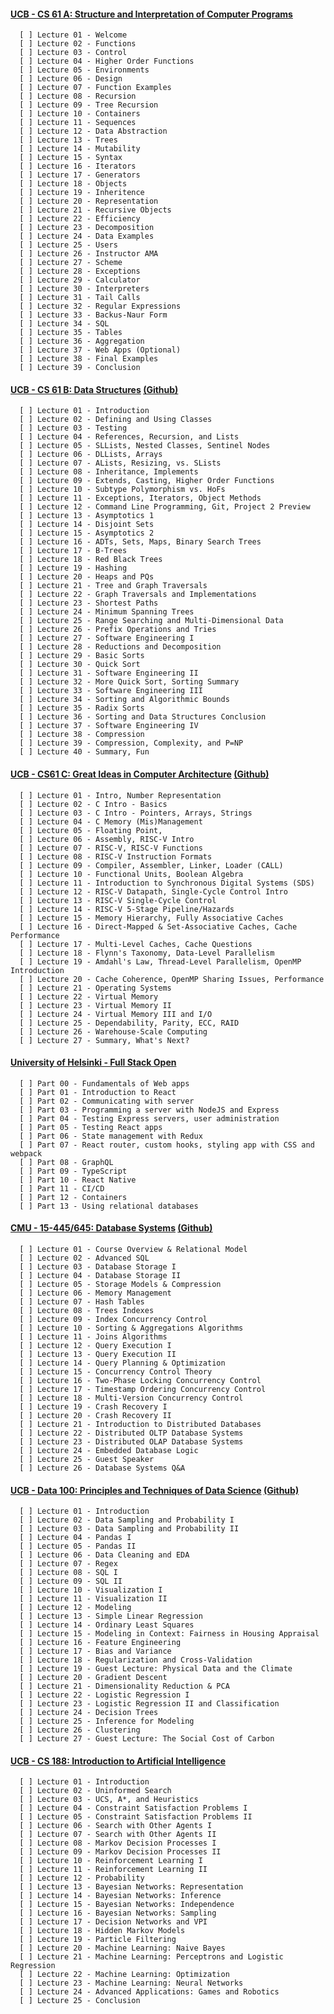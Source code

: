 #### [UCB - CS 61 A: Structure and Interpretation of Computer Programs](https://inst.eecs.berkeley.edu/~cs61a/fa21/)<br>

      [ ] Lecture 01 - Welcome
      [ ] Lecture 02 - Functions
      [ ] Lecture 03 - Control
      [ ] Lecture 04 - Higher Order Functions
      [ ] Lecture 05 - Environments    
      [ ] Lecture 06 - Design
      [ ] Lecture 07 - Function Examples
      [ ] Lecture 08 - Recursion
      [ ] Lecture 09 - Tree Recursion
      [ ] Lecture 10 - Containers
      [ ] Lecture 11 - Sequences
      [ ] Lecture 12 - Data Abstraction
      [ ] Lecture 13 - Trees
      [ ] Lecture 14 - Mutability
      [ ] Lecture 15 - Syntax
      [ ] Lecture 16 - Iterators
      [ ] Lecture 17 - Generators
      [ ] Lecture 18 - Objects
      [ ] Lecture 19 - Inheritence
      [ ] Lecture 20 - Representation
      [ ] Lecture 21 - Recursive Objects
      [ ] Lecture 22 - Efficiency
      [ ] Lecture 23 - Decomposition
      [ ] Lecture 24 - Data Examples
      [ ] Lecture 25 - Users
      [ ] Lecture 26 - Instructor AMA
      [ ] Lecture 27 - Scheme
      [ ] Lecture 28 - Exceptions
      [ ] Lecture 29 - Calculator
      [ ] Lecture 30 - Interpreters
      [ ] Lecture 31 - Tail Calls
      [ ] Lecture 32 - Regular Expressions
      [ ] Lecture 33 - Backus-Naur Form
      [ ] Lecture 34 - SQL
      [ ] Lecture 35 - Tables
      [ ] Lecture 36 - Aggregation
      [ ] Lecture 37 - Web Apps (Optional)
      [ ] Lecture 38 - Final Examples
      [ ] Lecture 39 - Conclusion
      
#### [UCB - CS 61 B: Data Structures](https://sp21.datastructur.es/) [(Github)](https://github.com/orgs/Berkeley-CS61B/repositories)<br>

      [ ] Lecture 01 - Introduction                 
      [ ] Lecture 02 - Defining and Using Classes
      [ ] Lecture 03 - Testing
      [ ] Lecture 04 - References, Recursion, and Lists
      [ ] Lecture 05 - SLLists, Nested Classes, Sentinel Nodes
      [ ] Lecture 06 - DLLists, Arrays
      [ ] Lecture 07 - ALists, Resizing, vs. SLists
      [ ] Lecture 08 - Inheritance, Implements
      [ ] Lecture 09 - Extends, Casting, Higher Order Functions
      [ ] Lecture 10 - Subtype Polymorphism vs. HoFs
      [ ] Lecture 11 - Exceptions, Iterators, Object Methods
      [ ] Lecture 12 - Command Line Programming, Git, Project 2 Preview
      [ ] Lecture 13 - Asymptotics 1
      [ ] Lecture 14 - Disjoint Sets
      [ ] Lecture 15 - Asymptotics 2
      [ ] Lecture 16 - ADTs, Sets, Maps, Binary Search Trees
      [ ] Lecture 17 - B-Trees
      [ ] Lecture 18 - Red Black Trees
      [ ] Lecture 19 - Hashing
      [ ] Lecture 20 - Heaps and PQs
      [ ] Lecture 21 - Tree and Graph Traversals
      [ ] Lecture 22 - Graph Traversals and Implementations
      [ ] Lecture 23 - Shortest Paths
      [ ] Lecture 24 - Minimum Spanning Trees
      [ ] Lecture 25 - Range Searching and Multi-Dimensional Data
      [ ] Lecture 26 - Prefix Operations and Tries
      [ ] Lecture 27 - Software Engineering I
      [ ] Lecture 28 - Reductions and Decomposition
      [ ] Lecture 29 - Basic Sorts
      [ ] Lecture 30 - Quick Sort
      [ ] Lecture 31 - Software Engineering II
      [ ] Lecture 32 - More Quick Sort, Sorting Summary
      [ ] Lecture 33 - Software Engineering III
      [ ] Lecture 34 - Sorting and Algorithmic Bounds
      [ ] Lecture 35 - Radix Sorts
      [ ] Lecture 36 - Sorting and Data Structures Conclusion
      [ ] Lecture 37 - Software Engineering IV
      [ ] Lecture 38 - Compression
      [ ] Lecture 39 - Compression, Complexity, and P=NP
      [ ] Lecture 40 - Summary, Fun

#### [UCB - CS61 C: Great Ideas in Computer Architecture](https://cs61c.org/sp22/) [(Github)](https://github.com/orgs/61c-teach/repositories)<br>

      [ ] Lecture 01 - Intro, Number Representation
      [ ] Lecture 02 - C Intro - Basics
      [ ] Lecture 03 - C Intro - Pointers, Arrays, Strings
      [ ] Lecture 04 - C Memory (Mis)Management
      [ ] Lecture 05 - Floating Point, 
      [ ] Lecture 06 - Assembly, RISC-V Intro
      [ ] Lecture 07 - RISC-V, RISC-V Functions
      [ ] Lecture 08 - RISC-V Instruction Formats
      [ ] Lecture 09 - Compiler, Assembler, Linker, Loader (CALL)
      [ ] Lecture 10 - Functional Units, Boolean Algebra
      [ ] Lecture 11 - Introduction to Synchronous Digital Systems (SDS)
      [ ] Lecture 12 - RISC-V Datapath, Single-Cycle Control Intro
      [ ] Lecture 13 - RISC-V Single-Cycle Control
      [ ] Lecture 14 - RISC-V 5-Stage Pipeline/Hazards
      [ ] Lecture 15 - Memory Hierarchy, Fully Associative Caches
      [ ] Lecture 16 - Direct-Mapped & Set-Associative Caches, Cache Performance
      [ ] Lecture 17 - Multi-Level Caches, Cache Questions
      [ ] Lecture 18 - Flynn's Taxonomy, Data-Level Parallelism
      [ ] Lecture 19 - Amdahl's Law, Thread-Level Parallelism, OpenMP Introduction
      [ ] Lecture 20 - Cache Coherence, OpenMP Sharing Issues, Performance
      [ ] Lecture 21 - Operating Systems
      [ ] Lecture 22 - Virtual Memory
      [ ] Lecture 23 - Virtual Memory II
      [ ] Lecture 24 - Virtual Memory III and I/O
      [ ] Lecture 25 - Dependability, Parity, ECC, RAID
      [ ] Lecture 26 - Warehouse-Scale Computing
      [ ] Lecture 27 - Summary, What's Next?

#### [University of Helsinki - Full Stack Open](https://fullstackopen.com/en/)<br>

      [ ] Part 00 - Fundamentals of Web apps
      [ ] Part 01 - Introduction to React
      [ ] Part 02 - Communicating with server
      [ ] Part 03 - Programming a server with NodeJS and Express
      [ ] Part 04 - Testing Express servers, user administration
      [ ] Part 05 - Testing React apps
      [ ] Part 06 - State management with Redux
      [ ] Part 07 - React router, custom hooks, styling app with CSS and webpack
      [ ] Part 08 - GraphQL
      [ ] Part 09 - TypeScript
      [ ] Part 10 - React Native
      [ ] Part 11 - CI/CD
      [ ] Part 12 - Containers
      [ ] Part 13 - Using relational databases

#### [CMU - 15-445/645: Database Systems](https://15445.courses.cs.cmu.edu/fall2022/) [(Github)](https://github.com/orgs/cmu-db/repositories)

      [ ] Lecture 01 - Course Overview & Relational Model
      [ ] Lecture 02 - Advanced SQL
      [ ] Lecture 03 - Database Storage I    
      [ ] Lecture 04 - Database Storage II   
      [ ] Lecture 05 - Storage Models & Compression    
      [ ] Lecture 06 - Memory Management    
      [ ] Lecture 07 - Hash Tables   
      [ ] Lecture 08 - Trees Indexes    
      [ ] Lecture 09 - Index Concurrency Control    
      [ ] Lecture 10 - Sorting & Aggregations Algorithms    
      [ ] Lecture 11 - Joins Algorithms    
      [ ] Lecture 12 - Query Execution I    
      [ ] Lecture 13 - Query Execution II    
      [ ] Lecture 14 - Query Planning & Optimization    
      [ ] Lecture 15 - Concurrency Control Theory   
      [ ] Lecture 16 - Two-Phase Locking Concurrency Control   
      [ ] Lecture 17 - Timestamp Ordering Concurrency Control 
      [ ] Lecture 18 - Multi-Version Concurrency Control    
      [ ] Lecture 19 - Crash Recovery I    
      [ ] Lecture 20 - Crash Recovery II   
      [ ] Lecture 21 - Introduction to Distributed Databases   
      [ ] Lecture 22 - Distributed OLTP Database Systems    
      [ ] Lecture 23 - Distributed OLAP Database Systems   
      [ ] Lecture 24 - Embedded Database Logic
      [ ] Lecture 25 - Guest Speaker
      [ ] Lecture 26 - Database Systems Q&A

#### [UCB - Data 100: Principles and Techniques of Data Science](https://ds100.org/sp22/) [(Github)](https://github.com/orgs/DS-100/repositories)<br>

      [ ] Lecture 01 - Introduction
      [ ] Lecture 02 - Data Sampling and Probability I    
      [ ] Lecture 03 - Data Sampling and Probability II    
      [ ] Lecture 04 - Pandas I    
      [ ] Lecture 05 - Pandas II    
      [ ] Lecture 06 - Data Cleaning and EDA    
      [ ] Lecture 07 - Regex    
      [ ] Lecture 08 - SQL I    
      [ ] Lecture 09 - SQL II    
      [ ] Lecture 10 - Visualization I    
      [ ] Lecture 11 - Visualization II    
      [ ] Lecture 12 - Modeling    
      [ ] Lecture 13 - Simple Linear Regression    
      [ ] Lecture 14 - Ordinary Least Squares    
      [ ] Lecture 15 - Modeling in Context: Fairness in Housing Appraisal    
      [ ] Lecture 16 - Feature Engineering    
      [ ] Lecture 17 - Bias and Variance    
      [ ] Lecture 18 - Regularization and Cross-Validation    
      [ ] Lecture 19 - Guest Lecture: Physical Data and the Climate    
      [ ] Lecture 20 - Gradient Descent    
      [ ] Lecture 21 - Dimensionality Reduction & PCA    
      [ ] Lecture 22 - Logistic Regression I    
      [ ] Lecture 23 - Logistic Regression II and Classification    
      [ ] Lecture 24 - Decision Trees    
      [ ] Lecture 25 - Inference for Modeling    
      [ ] Lecture 26 - Clustering    
      [ ] Lecture 27 - Guest Lecture: The Social Cost of Carbon

#### [UCB - CS 188: Introduction to Artificial Intelligence](https://inst.eecs.berkeley.edu/~cs188/fa21/)

      [ ] Lecture 01 - Introduction
      [ ] Lecture 02 - Uninformed Search    
      [ ] Lecture 03 - UCS, A*, and Heuristics    
      [ ] Lecture 04 - Constraint Satisfaction Problems I    
      [ ] Lecture 05 - Constraint Satisfaction Problems II    
      [ ] Lecture 06 - Search with Other Agents I    
      [ ] Lecture 07 - Search with Other Agents II    
      [ ] Lecture 08 - Markov Decision Processes I    
      [ ] Lecture 09 - Markov Decision Processes II    
      [ ] Lecture 10 - Reinforcement Learning I    
      [ ] Lecture 11 - Reinforcement Learning II    
      [ ] Lecture 12 - Probability    
      [ ] Lecture 13 - Bayesian Networks: Representation    
      [ ] Lecture 14 - Bayesian Networks: Inference    
      [ ] Lecture 15 - Bayesian Networks: Independence    
      [ ] Lecture 16 - Bayesian Networks: Sampling    
      [ ] Lecture 17 - Decision Networks and VPI    
      [ ] Lecture 18 - Hidden Markov Models    
      [ ] Lecture 19 - Particle Filtering    
      [ ] Lecture 20 - Machine Learning: Naive Bayes    
      [ ] Lecture 21 - Machine Learning: Perceptrons and Logistic Regression    
      [ ] Lecture 22 - Machine Learning: Optimization    
      [ ] Lecture 23 - Machine Learning: Neural Networks    
      [ ] Lecture 24 - Advanced Applications: Games and Robotics    
      [ ] Lecture 25 - Conclusion
